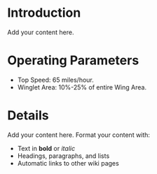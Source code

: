 # Introduction #

Add your content here.

# Operating Parameters #
  * Top Speed:  65 miles/hour.
  * Winglet Area:  10%-25% of entire Wing Area.

# Details #

Add your content here.  Format your content with:
  * Text in **bold** or _italic_
  * Headings, paragraphs, and lists
  * Automatic links to other wiki pages